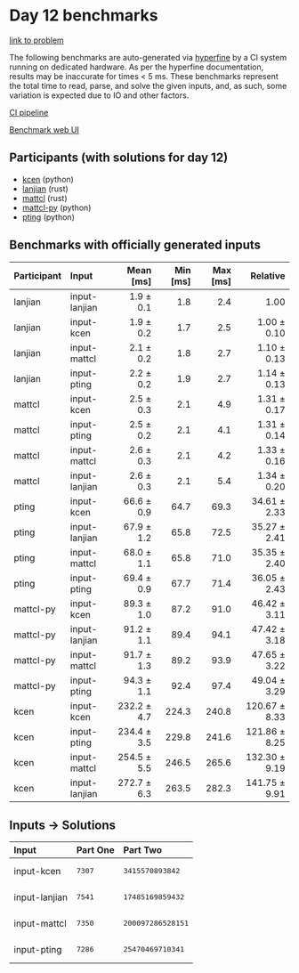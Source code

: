 # Day 12 benchmarks

[link to problem](https://adventofcode.com/2023/day/12)

The following benchmarks are auto-generated via
[hyperfine](https://github.com/sharkdp/hyperfine) by a CI system running on
dedicated hardware. As per the hyperfine documentation, results may be
inaccurate for times < 5 ms. These benchmarks represent the total time to read,
parse, and solve the given inputs, and, as such, some variation is expected due
to IO and other factors.

[CI pipeline](http://ci.papercode.net:8080/teams/main/pipelines/aoc2023)

[Benchmark web UI](https://aoc.ancalagon.black)


## Participants (with solutions for day 12)

- [kcen](https://github.com/kcen/aoc2023) (python)
- [lanjian](https://github.com/lanjian/aoc-2023) (rust)
- [mattcl](https://github.com/mattcl/aoc2023) (rust)
- [mattcl-py](https://github.com/mattcl/aoc2023-py) (python)
- [pting](https://github.com/pting/aoc2023) (python)


## Benchmarks with officially generated inputs

| Participant | Input | Mean [ms] | Min [ms] | Max [ms] | Relative |
|:---|:---|---:|---:|---:|---:|
| lanjian | input-lanjian | 1.9 ± 0.1 | 1.8 | 2.4 | 1.00 |
| lanjian | input-kcen | 1.9 ± 0.2 | 1.7 | 2.5 | 1.00 ± 0.10 |
| lanjian | input-mattcl | 2.1 ± 0.2 | 1.8 | 2.7 | 1.10 ± 0.13 |
| lanjian | input-pting | 2.2 ± 0.2 | 1.9 | 2.7 | 1.14 ± 0.13 |
| mattcl | input-kcen | 2.5 ± 0.3 | 2.1 | 4.9 | 1.31 ± 0.17 |
| mattcl | input-pting | 2.5 ± 0.2 | 2.1 | 4.1 | 1.31 ± 0.14 |
| mattcl | input-mattcl | 2.6 ± 0.3 | 2.1 | 4.2 | 1.33 ± 0.16 |
| mattcl | input-lanjian | 2.6 ± 0.3 | 2.1 | 5.4 | 1.34 ± 0.20 |
| pting | input-kcen | 66.6 ± 0.9 | 64.7 | 69.3 | 34.61 ± 2.33 |
| pting | input-lanjian | 67.9 ± 1.2 | 65.8 | 72.5 | 35.27 ± 2.41 |
| pting | input-mattcl | 68.0 ± 1.1 | 65.8 | 71.0 | 35.35 ± 2.40 |
| pting | input-pting | 69.4 ± 0.9 | 67.7 | 71.4 | 36.05 ± 2.43 |
| mattcl-py | input-kcen | 89.3 ± 1.0 | 87.2 | 91.0 | 46.42 ± 3.11 |
| mattcl-py | input-lanjian | 91.2 ± 1.1 | 89.4 | 94.1 | 47.42 ± 3.18 |
| mattcl-py | input-mattcl | 91.7 ± 1.3 | 89.2 | 93.9 | 47.65 ± 3.22 |
| mattcl-py | input-pting | 94.3 ± 1.1 | 92.4 | 97.4 | 49.04 ± 3.29 |
| kcen | input-kcen | 232.2 ± 4.7 | 224.3 | 240.8 | 120.67 ± 8.33 |
| kcen | input-pting | 234.4 ± 3.5 | 229.8 | 241.6 | 121.86 ± 8.25 |
| kcen | input-mattcl | 254.5 ± 5.5 | 246.5 | 265.6 | 132.30 ± 9.19 |
| kcen | input-lanjian | 272.7 ± 6.3 | 263.5 | 282.3 | 141.75 ± 9.91 |


## Inputs -> Solutions

| Input | Part One | Part Two |
|:---|:---|:---|
|input-kcen|<pre>7307</pre>|<pre>3415570893842</pre>|
|input-lanjian|<pre>7541</pre>|<pre>17485169859432</pre>|
|input-mattcl|<pre>7350</pre>|<pre>200097286528151</pre>|
|input-pting|<pre>7286</pre>|<pre>25470469710341</pre>|